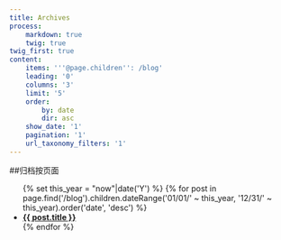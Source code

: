 ```yaml
---
title: Archives
process:
    markdown: true
    twig: true
twig_first: true
content:
    items: '''@page.children'': /blog'
    leading: '0'
    columns: '3'
    limit: '5'
    order:
        by: date
        dir: asc
    show_date: '1'
    pagination: '1'
    url_taxonomy_filters: '1'
---
```


##归档按页面

<ul>
{% set this_year = "now"|date('Y') %}
{% for post in page.find('/blog').children.dateRange('01/01/' ~ this_year, '12/31/' ~ this_year).order('date', 'desc') %}
    <li class="recent-posts">
        <strong><a href="{{ post.url }}">{{ post.title }}</a></strong>
    </li>
{% endfor %}
</ul>
